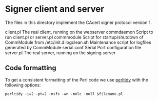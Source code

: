 # Signer client and server

The files in this directory implement the CAcert signer protocol version 1.

client.pl	The real client, running on the webserver
commdaemon	Script to run client.pl or server.pl
commmodule	Script for startup/shutdown of CommModule from /etc/init.d
logclean.sh	Maintenance script for logfiles generated by CommModule
serial.conf     Serial Port configuration file
server.pl	The real server, running on the signing server

## Code formatting

To get a consistent formatting of the Perl code we use
[perltidy](https://metacpan.org/pod/distribution/Perl-Tidy/bin/perltidy) with the following options:

```
perltidy -i=2 -pt=2 -nsfs -wn -nolc -noll $filename.pl
```
